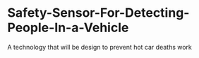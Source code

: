 # Safety-Sensor-For-Detecting-People-In-a-Vehicle
A technology that will be design to prevent hot car deaths work
